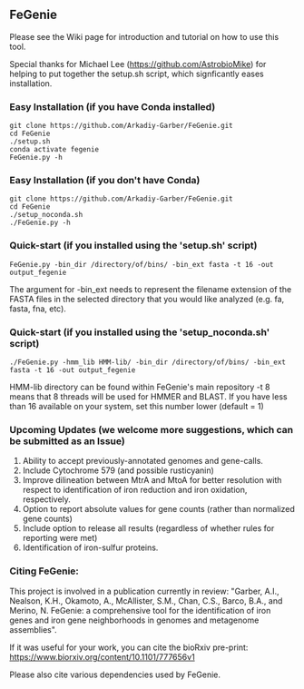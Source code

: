 ## FeGenie

Please see the Wiki page for introduction and tutorial on how to use this tool.

Special thanks for Michael Lee (https://github.com/AstrobioMike) for helping to put together the setup.sh script, which signficantly eases installation.

### Easy Installation (if you have Conda installed)
    git clone https://github.com/Arkadiy-Garber/FeGenie.git
    cd FeGenie
    ./setup.sh
    conda activate fegenie
    FeGenie.py -h

### Easy Installation (if you don't have Conda)
    git clone https://github.com/Arkadiy-Garber/FeGenie.git
    cd FeGenie
    ./setup_noconda.sh
    ./FeGenie.py -h

### Quick-start (if you installed using the 'setup.sh' script)
    FeGenie.py -bin_dir /directory/of/bins/ -bin_ext fasta -t 16 -out output_fegenie
The argument for -bin_ext needs to represent the filename extension of the FASTA files in the selected directory that you would like analyzed (e.g. fa, fasta, fna, etc).

### Quick-start (if you installed using the 'setup_noconda.sh' script)
    ./FeGenie.py -hmm_lib HMM-lib/ -bin_dir /directory/of/bins/ -bin_ext fasta -t 16 -out output_fegenie
HMM-lib directory can be found within FeGenie's main repository
-t 8 means that 8 threads will be used for HMMER and BLAST. If you have less than 16 available on your system, set this number lower (default = 1)

### Upcoming Updates (we welcome more suggestions, which can be submitted as an Issue)
1) Ability to accept previously-annotated genomes and gene-calls.
2) Include Cytochrome 579 (and possible rusticyanin)
3) Improve dilineation between MtrA and MtoA for better resolution with respect to identification of iron reduction and iron oxidation, respectively.
5) Option to report absolute values for gene counts (rather than normalized gene counts)
6) Include option to release all results (regardless of whether rules for reporting were met)
7) Identification of iron-sulfur proteins.

### Citing FeGenie:
This project is involved in a publication currently in review: "Garber, A.I., Nealson, K.H., Okamoto, A., McAllister, S.M., Chan, C.S., Barco, B.A., and Merino, N. FeGenie: a comprehensive tool for the identification of iron genes and iron gene neighborhoods in genomes and metagenome assemblies".

If it was useful for your work, you can cite the bioRxiv pre-print: https://www.biorxiv.org/content/10.1101/777656v1


Please also cite various dependencies used by FeGenie.
